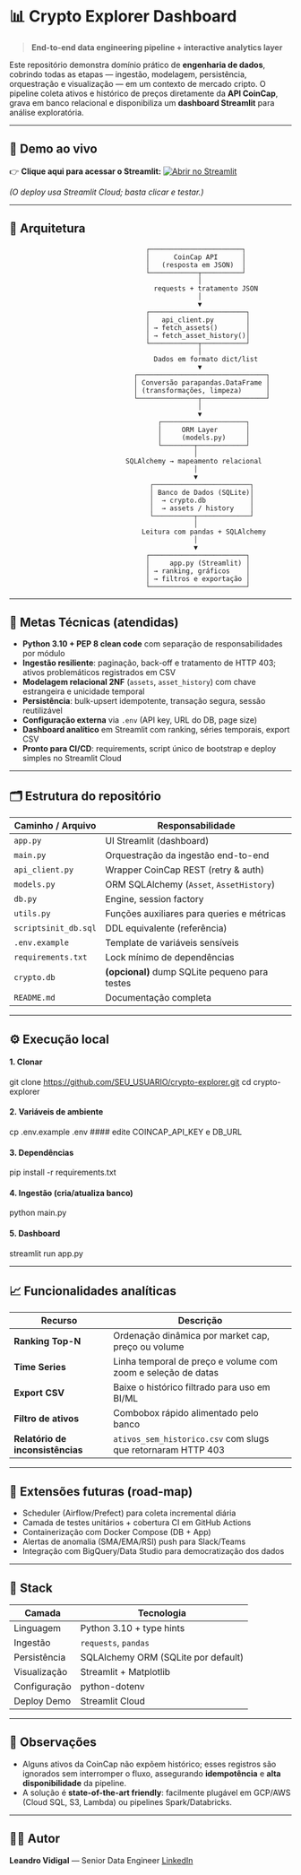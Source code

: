 # 📊 Crypto Explorer Dashboard  
> **End-to-end data engineering pipeline + interactive analytics layer**

Este repositório demonstra domínio prático de **engenharia de dados**, cobrindo todas as etapas — ingestão, modelagem, persistência, orquestração e visualização — em um contexto de mercado cripto. O pipeline coleta ativos e histórico de preços diretamente da **API CoinCap**, grava em banco relacional e disponibiliza um **dashboard Streamlit** para análise exploratória.

---

## 🚀 Demo ao vivo

👉 **Clique aqui para acessar o Streamlit:** [![Abrir no Streamlit](https://static.streamlit.io/badges/streamlit_badge_black_white.svg)](https://leandroavidigal-projetocadastra.streamlit.app/)

*(O deploy usa Streamlit Cloud; basta clicar e testar.)*

---

## 📐 Arquitetura


                                      ┌───────────────────────┐
                                      │      CoinCap API      │
                                      │   (resposta em JSON)  │
                                      └────────────┬──────────┘
                                                   │
                                        requests + tratamento JSON
                                                   │
                                                   ▼
                                      ┌────────────────────────┐
                                      │   api_client.py        │
                                      │ → fetch_assets()       │
                                      │ → fetch_asset_history()│
                                      └────────────┬───────────┘
                                                   │
                                        Dados em formato dict/list
                                                   ▼
                                   ┌────────────────────────────────┐
                                   │ Conversão parapandas.DataFrame │
                                   │ (transformações, limpeza)      │
                                   └───────────────┬────────────────┘
                                                   │
                                                   ▼
                                         ┌─────────────────────┐
                                         │     ORM Layer       │
                                         │     (models.py)     │
                                         └────────┬────────────┘
                                                  │
                                 SQLAlchemy → mapeamento relacional
                                                  │
                                                  ▼
                                       ┌────────────────────────┐
                                       │ Banco de Dados (SQLite)│
                                       │  → crypto.db           │
                                       │  → assets / history    │
                                       └──────────┬─────────────┘
                                                  │
                                     Leitura com pandas + SQLAlchemy
                                                  │
                                                  ▼
                                      ┌────────────────────────┐
                                      │     app.py (Streamlit) │
                                      │ → ranking, gráficos    │
                                      │ → filtros e exportação │
                                      └────────────────────────┘


---

## 🎯 Metas Técnicas (atendidas)

- **Python 3.10 + PEP 8 clean code** com separação de responsabilidades por módulo  
- **Ingestão resiliente**: paginação, back-off e tratamento de HTTP 403; ativos problemáticos registrados em CSV  
- **Modelagem relacional 2NF** (`assets`, `asset_history`) com chave estrangeira e unicidade temporal  
- **Persistência**: bulk-upsert idempotente, transação segura, sessão reutilizável  
- **Configuração externa** via `.env` (API key, URL do DB, page size)  
- **Dashboard analítico** em Streamlit com ranking, séries temporais, export CSV  
- **Pronto para CI/CD**: requirements, script único de bootstrap e deploy simples no Streamlit Cloud

---

## 🗂️ Estrutura do repositório

| Caminho / Arquivo | Responsabilidade |
|-------------------|------------------|
| `app.py` | UI Streamlit (dashboard) |
| `main.py` | Orquestração da ingestão end-to-end |
| `api_client.py` | Wrapper CoinCap REST (retry & auth) |
| `models.py` | ORM SQLAlchemy (`Asset`, `AssetHistory`) |
| `db.py` | Engine, session factory |
| `utils.py` | Funções auxiliares para queries e métricas |
| `scriptsinit_db.sql` | DDL equivalente (referência) |
| `.env.example` | Template de variáveis sensíveis |
| `requirements.txt` | Lock mínimo de dependências |
| `crypto.db` | **(opcional)** dump SQLite pequeno para testes |
| `README.md` | Documentação completa |

---

## ⚙️ Execução local

#### 1. Clonar
git clone https://github.com/SEU_USUARIO/crypto-explorer.git
cd crypto-explorer

#### 2. Variáveis de ambiente
cp .env.example .env #### edite COINCAP_API_KEY e DB_URL

#### 3. Dependências
pip install -r requirements.txt

#### 4. Ingestão (cria/atualiza banco)
python main.py

#### 5. Dashboard
streamlit run app.py

---

## 📈 Funcionalidades analíticas

| Recurso                          | Descrição                                                    |
| -------------------------------- | ------------------------------------------------------------ |
| **Ranking Top-N**                | Ordenação dinâmica por market cap, preço ou volume           |
| **Time Series**                  | Linha temporal de preço e volume com zoom e seleção de datas |
| **Export CSV**                   | Baixe o histórico filtrado para uso em BI/ML                 |
| **Filtro de ativos**             | Combobox rápido alimentado pelo banco                        |
| **Relatório de inconsistências** | `ativos_sem_historico.csv` com slugs que retornaram HTTP 403 |

---

## 🔄 Extensões futuras (road-map)

* Scheduler (Airflow/Prefect) para coleta incremental diária
* Camada de testes unitários + cobertura CI em GitHub Actions
* Containerização com Docker Compose (DB + App)
* Alertas de anomalia (SMA/EMA/RSI) push para Slack/Teams
* Integração com BigQuery/Data Studio para democratização dos dados

---

## 🧰 Stack

| Camada       | Tecnologia                          |
| ------------ | ----------------------------------- |
| Linguagem    | Python 3.10 + type hints            |
| Ingestão     | `requests`, `pandas`                |
| Persistência | SQLAlchemy ORM (SQLite por default) |
| Visualização | Streamlit + Matplotlib              |
| Configuração | python-dotenv                       |
| Deploy Demo  | Streamlit Cloud                     |

---

## 📌 Observações

* Alguns ativos da CoinCap não expõem histórico; esses registros são ignorados sem interromper o fluxo, assegurando **idempotência** e **alta disponibilidade** da pipeline.
* A solução é **state-of-the-art friendly**: facilmente plugável em GCP/AWS (Cloud SQL, S3, Lambda) ou pipelines Spark/Databricks.

---

## 👨‍💻 Autor

**Leandro Vidigal** — Senior Data Engineer
[LinkedIn](https://www.linkedin.com/in/leandrovidigal) 
